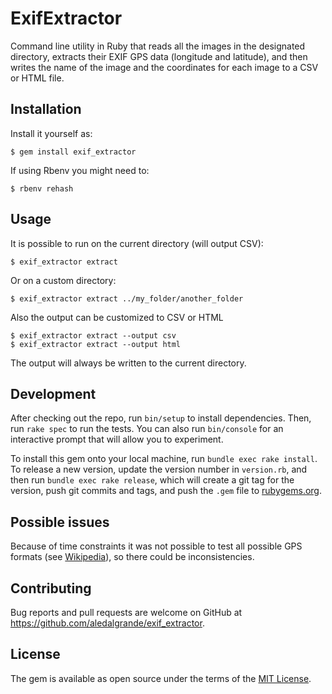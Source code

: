 # ExifExtractor

Command line utility in Ruby that reads all the images in the designated directory, extracts their EXIF GPS data (longitude and latitude), and then writes the name of the image and the coordinates for each image to a CSV or HTML file.

## Installation

Install it yourself as:

    $ gem install exif_extractor

If using Rbenv you might need to:

    $ rbenv rehash

## Usage

It is possible to run on the current directory (will output CSV):

    $ exif_extractor extract

Or on a custom directory:

    $ exif_extractor extract ../my_folder/another_folder

Also the output can be customized to CSV or HTML

    $ exif_extractor extract --output csv
    $ exif_extractor extract --output html

The output will always be written to the current directory.

## Development

After checking out the repo, run `bin/setup` to install dependencies. Then, run `rake spec` to run the tests. You can also run `bin/console` for an interactive prompt that will allow you to experiment.

To install this gem onto your local machine, run `bundle exec rake install`. To release a new version, update the version number in `version.rb`, and then run `bundle exec rake release`, which will create a git tag for the version, push git commits and tags, and push the `.gem` file to [rubygems.org](https://rubygems.org).

## Possible issues

Because of time constraints it was not possible to test all possible GPS formats (see [Wikipedia](https://en.wikipedia.org/wiki/Geotagging#GPS_formats)), so there could be inconsistencies.

## Contributing

Bug reports and pull requests are welcome on GitHub at https://github.com/aledalgrande/exif_extractor.


## License

The gem is available as open source under the terms of the [MIT License](http://opensource.org/licenses/MIT).

